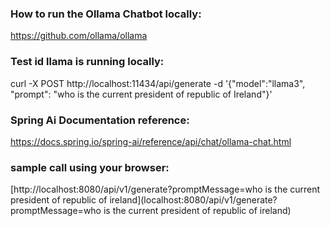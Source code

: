 
### How to run the Ollama Chatbot locally:
https://github.com/ollama/ollama

### Test id llama is running locally:
curl -X POST http://localhost:11434/api/generate -d '{"model":"llama3", "prompt": "who is the current president of republic of Ireland"}'

### Spring Ai Documentation reference:
https://docs.spring.io/spring-ai/reference/api/chat/ollama-chat.html

### sample call using your browser:
[http://localhost:8080/api/v1/generate?promptMessage=who is the current president of republic of ireland](localhost:8080/api/v1/generate?promptMessage=who is the current president of republic of ireland)